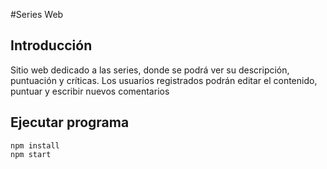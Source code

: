 #Series Web

## Introducción

Sitio web dedicado a las series, donde se podrá ver su descripción, puntuación y críticas.
Los usuarios registrados podrán editar el contenido, puntuar y escribir nuevos comentarios

## Ejecutar programa

```
npm install
npm start
```

